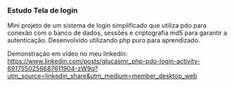 ### Estudo Tela de login
Mini projeto de um sistema de login simplificado que utiliza pdo para conexão com o banco de dados, sessões e criptografia md5 para garantir a autenticação. Desenvolvido utilizando php puro para aprendizado.

Demonstração em vídeo no meu linkedin: https://www.linkedin.com/posts/glucasmr_php-pdo-login-activity-6917550256687611904-zW9q?utm_source=linkedin_share&utm_medium=member_desktop_web
